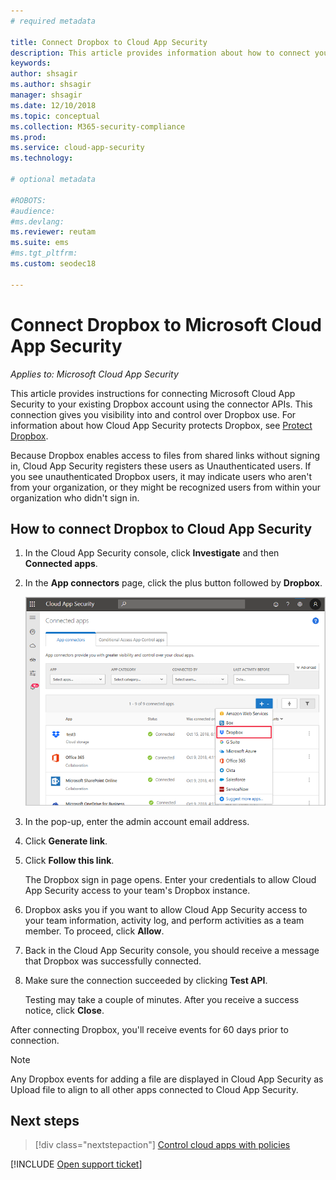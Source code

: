 ```yaml
---
# required metadata

title: Connect Dropbox to Cloud App Security
description: This article provides information about how to connect your Dropbox app to Cloud App Security using the API connector  for visibility and control over use.
keywords:
author: shsagir
ms.author: shsagir
manager: shsagir
ms.date: 12/10/2018
ms.topic: conceptual
ms.collection: M365-security-compliance
ms.prod:
ms.service: cloud-app-security
ms.technology:

# optional metadata

#ROBOTS:
#audience:
#ms.devlang:
ms.reviewer: reutam
ms.suite: ems
#ms.tgt_pltfrm:
ms.custom: seodec18

---
```

# Connect Dropbox to Microsoft Cloud App Security

*Applies to: Microsoft Cloud App Security*

This article provides instructions for connecting Microsoft Cloud App Security to your existing Dropbox account using the connector APIs. This connection gives you visibility into and control over Dropbox use. For information about how Cloud App Security protects Dropbox, see [Protect Dropbox](protect-dropbox.md).

Because Dropbox enables access to files from shared links without signing in, Cloud App Security registers these users as Unauthenticated users. If you see unauthenticated Dropbox users, it may indicate users who aren't from your organization, or they might be recognized users from within your organization who didn't sign in.

## How to connect Dropbox to Cloud App Security

1. In the Cloud App Security console, click **Investigate** and then **Connected apps**.

2. In the **App connectors** page, click the plus button followed by **Dropbox**.

    ![connect dropbox](media/connect-dropbox.png "connect dropbox")

3. In the pop-up, enter the admin account email address.

4. Click **Generate link**.

5. Click **Follow this link**.

    The Dropbox sign in page opens. Enter your credentials to allow Cloud App Security access to your team's Dropbox instance.

6. Dropbox asks you if you want to allow Cloud App Security access to your team information, activity log, and perform activities as a team member. To proceed, click **Allow**.

7. Back in the Cloud App Security console, you should receive a message that Dropbox was successfully connected.

8. Make sure the connection succeeded by clicking **Test API**.

    Testing may take a couple of minutes. After you receive a success notice, click **Close**.

After connecting Dropbox, you'll receive events for 60 days prior to connection.

> [!NOTE]
> Any Dropbox events for adding a file are displayed in Cloud App Security as Upload file to align to all other apps connected to Cloud App Security.

## Next steps

> [!div class="nextstepaction"]
> [Control cloud apps with policies](control-cloud-apps-with-policies.md)

[!INCLUDE [Open support ticket](includes/support.md)]
